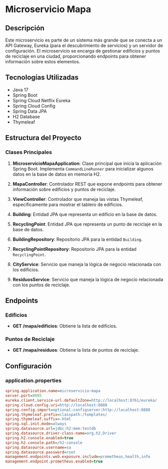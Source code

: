 # Microservicio Mapa

## Descripción

Este microservicio es parte de un sistema más grande que se conecta a un API Gateway, Eureka (para el descubrimiento de servicios) y un servidor de configuración. El microservicio se encarga de gestionar edificios y puntos de reciclaje en una ciudad, proporcionando endpoints para obtener información sobre estos elementos.

## Tecnologías Utilizadas

- Java 17
- Spring Boot
- Spring Cloud Netflix Eureka
- Spring Cloud Config
- Spring Data JPA
- H2 Database
- Thymeleaf

## Estructura del Proyecto

### Clases Principales

1. **MicroservicioMapaApplication**: Clase principal que inicia la aplicación Spring Boot. Implementa `CommandLineRunner` para inicializar algunos datos en la base de datos en memoria H2.

2. **MapaController**: Controlador REST que expone endpoints para obtener información sobre edificios y puntos de reciclaje.

3. **ViewController**: Controlador que maneja las vistas Thymeleaf, específicamente para mostrar el tablero de edificios.

4. **Building**: Entidad JPA que representa un edificio en la base de datos.

5. **RecyclingPoint**: Entidad JPA que representa un punto de reciclaje en la base de datos.

6. **BuildingRepository**: Repositorio JPA para la entidad `Building`.

7. **RecyclingPointRepository**: Repositorio JPA para la entidad `RecyclingPoint`.

8. **CityService**: Servicio que maneja la lógica de negocio relacionada con los edificios.

9. **ResiduosService**: Servicio que maneja la lógica de negocio relacionada con los puntos de reciclaje.

## Endpoints

### Edificios

- **GET /mapa/edificios**: Obtiene la lista de edificios.

### Puntos de Reciclaje

- **GET /mapa/residuos**: Obtiene la lista de puntos de reciclaje.

## Configuración

### application.properties

```ini
spring.application.name=microservicio-mapa
server.port=8095
eureka.client.service-url.defaultZone=http://localhost:8761/eureka/
spring.cloud.config.uri=http://localhost:8888
spring.config.import=optional:configserver:http://localhost:8888
spring.thymeleaf.prefix=classpath:/templates/
spring.thymeleaf.suffix=.html
spring.sql.init.mode=always
spring.datasource.url=jdbc:h2:mem:testdb
spring.datasource.driver-class-name=org.h2.Driver
spring.h2.console.enabled=true
spring.h2.console.path=/h2-console
spring.datasource.username=sa
spring.datasource.password=root
management.endpoints.web.exposure.include=prometheus,health,info
management.endpoint.prometheus.enabled=true
